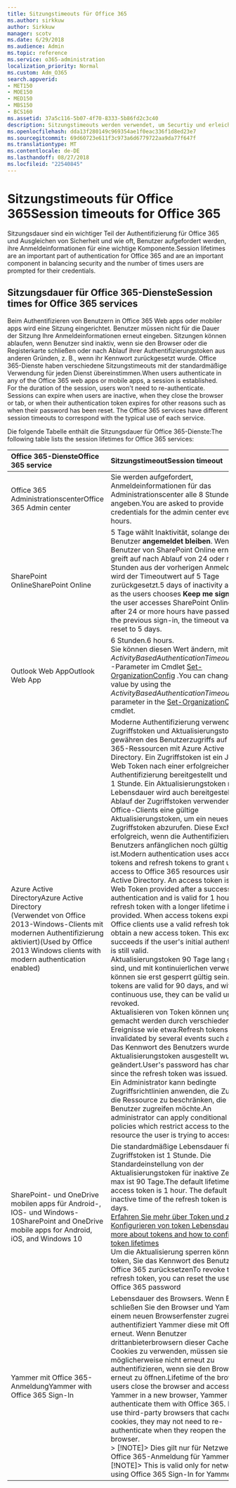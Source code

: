 ```yaml
---
title: Sitzungstimeouts für Office 365
ms.author: sirkkuw
author: Sirkkuw
manager: scotv
ms.date: 6/29/2018
ms.audience: Admin
ms.topic: reference
ms.service: o365-administration
localization_priority: Normal
ms.custom: Adm_O365
search.appverid:
- MET150
- MOE150
- MED150
- MBS150
- BCS160
ms.assetid: 37a5c116-5b07-4f70-8333-5b86fd2c3c40
description: Sitzungstimeouts werden verwendet, um Securtiy und erleichterte in Office 365-Clientanwendungen auszugleichen.
ms.openlocfilehash: dda13f280149c969354ae1f0eac336f1d8ed23e7
ms.sourcegitcommit: 69d60723e611f3c973a6d6779722aa9da77f647f
ms.translationtype: MT
ms.contentlocale: de-DE
ms.lasthandoff: 08/27/2018
ms.locfileid: "22540845"
---
```

# <a name="session-timeouts-for-office-365"></a><span data-ttu-id="e6d54-103">Sitzungstimeouts für Office 365</span><span class="sxs-lookup"><span data-stu-id="e6d54-103">Session timeouts for Office 365</span></span>

<span data-ttu-id="e6d54-104">Sitzungsdauer sind ein wichtiger Teil der Authentifizierung für Office 365 und Ausgleichen von Sicherheit und wie oft, Benutzer aufgefordert werden, ihre Anmeldeinformationen für eine wichtige Komponente.</span><span class="sxs-lookup"><span data-stu-id="e6d54-104">Session lifetimes are an important part of authentication for Office 365 and are an important component in balancing security and the number of times users are prompted for their credentials.</span></span>
  
## <a name="session-times-for-office-365-services"></a><span data-ttu-id="e6d54-105">Sitzungsdauer für Office 365-Dienste</span><span class="sxs-lookup"><span data-stu-id="e6d54-105">Session times for Office 365 services</span></span>

<span data-ttu-id="e6d54-p101">Beim Authentifizieren von Benutzern in Office 365 Web apps oder mobiler apps wird eine Sitzung eingerichtet. Benutzer müssen nicht für die Dauer der Sitzung Ihre Anmeldeinformationen erneut eingeben. Sitzungen können ablaufen, wenn Benutzer sind inaktiv, wenn sie den Browser oder die Registerkarte schließen oder nach Ablauf ihrer Authentifizierungstoken aus anderen Gründen, z. B., wenn ihr Kennwort zurückgesetzt wurde. Office 365-Dienste haben verschiedene Sitzungstimeouts mit der standardmäßige Verwendung für jeden Dienst übereinstimmen.</span><span class="sxs-lookup"><span data-stu-id="e6d54-p101">When users authenticate in any of the Office 365 web apps or mobile apps, a session is established. For the duration of the session, users won't need to re-authenticate. Sessions can expire when users are inactive, when they close the browser or tab, or when their authentication token expires for other reasons such as when their password has been reset. The Office 365 services have different session timeouts to correspond with the typical use of each service.</span></span>
  
<span data-ttu-id="e6d54-110">Die folgende Tabelle enthält die Sitzungsdauer für Office 365-Dienste:</span><span class="sxs-lookup"><span data-stu-id="e6d54-110">The following table lists the session lifetimes for Office 365 services:</span></span>
  
|<span data-ttu-id="e6d54-111">**Office 365-Dienste**</span><span class="sxs-lookup"><span data-stu-id="e6d54-111">**Office 365 service**</span></span>|<span data-ttu-id="e6d54-112">**Sitzungstimeout**</span><span class="sxs-lookup"><span data-stu-id="e6d54-112">**Session timeout**</span></span>|
|:-----|:-----|
|<span data-ttu-id="e6d54-113">Office 365 Administrationscenter</span><span class="sxs-lookup"><span data-stu-id="e6d54-113">Office 365 Admin center</span></span>  <br/> |<span data-ttu-id="e6d54-114">Sie werden aufgefordert, Anmeldeinformationen für das Administrationscenter alle 8 Stunden angeben.</span><span class="sxs-lookup"><span data-stu-id="e6d54-114">You are asked to provide credentials for the admin center every 8 hours.</span></span>  <br/> |
|<span data-ttu-id="e6d54-115">SharePoint Online</span><span class="sxs-lookup"><span data-stu-id="e6d54-115">SharePoint Online</span></span>  <br/> |<span data-ttu-id="e6d54-p102">5 Tage wählt Inaktivität, solange der Benutzer **angemeldet bleiben**. Wenn der Benutzer von SharePoint Online erneut greift auf nach Ablauf von 24 oder mehrere Stunden aus der vorherigen Anmeldung, wird der Timeoutwert auf 5 Tage zurückgesetzt.</span><span class="sxs-lookup"><span data-stu-id="e6d54-p102">5 days of inactivity as long as the users chooses **Keep me signed in**. If the user accesses SharePoint Online again after 24 or more hours have passed from the previous sign-in, the timeout value is reset to 5 days.  </span></span><br/> |
|<span data-ttu-id="e6d54-118">Outlook Web App</span><span class="sxs-lookup"><span data-stu-id="e6d54-118">Outlook Web App</span></span>  <br/> |<span data-ttu-id="e6d54-119">6 Stunden.</span><span class="sxs-lookup"><span data-stu-id="e6d54-119">6 hours.</span></span>  <br/> <span data-ttu-id="e6d54-120">Sie können diesen Wert ändern, mit dem _ActivityBasedAuthenticationTimeoutInterval_ -Parameter im Cmdlet [Set-OrganizationConfig](https://go.microsoft.com/fwlink/p/?LinkId=615378) .</span><span class="sxs-lookup"><span data-stu-id="e6d54-120">You can change this value by using the  _ActivityBasedAuthenticationTimeoutInterval_ parameter in the [Set-OrganizationConfig](https://go.microsoft.com/fwlink/p/?LinkId=615378) cmdlet.</span></span>  <br/> |
|<span data-ttu-id="e6d54-121">Azure Active Directory</span><span class="sxs-lookup"><span data-stu-id="e6d54-121">Azure Active Directory</span></span>  <br/> <span data-ttu-id="e6d54-122">(Verwendet von Office 2013-Windows-Clients mit modernen Authentifizierung aktiviert)</span><span class="sxs-lookup"><span data-stu-id="e6d54-122">(Used by Office 2013 Windows clients with modern authentication enabled)</span></span>  <br/> | <span data-ttu-id="e6d54-p103">Moderne Authentifizierung verwendet Zugriffstoken und Aktualisierungstoken gewähren des Benutzerzugriffs auf Office 365-Ressourcen mit Azure Active Directory. Ein Zugriffstoken ist ein JSON Web Token nach einer erfolgreichen Authentifizierung bereitgestellt und gilt für 1 Stunde. Ein Aktualisierungstoken mit Lebensdauer wird auch bereitgestellt. Nach Ablauf der Zugriffstoken verwenden Office-Clients eine gültige Aktualisierungstoken, um ein neues Zugriffstoken abzurufen. Diese Exchange erfolgreich, wenn die Authentifizierung des Benutzers anfänglichen noch gültig ist.</span><span class="sxs-lookup"><span data-stu-id="e6d54-p103">Modern authentication uses access tokens and refresh tokens to grant user access to Office 365 resources using Azure Active Directory. An access token is a JSON Web Token provided after a successful authentication and is valid for 1 hour. A refresh token with a longer lifetime is also provided. When access tokens expire, Office clients use a valid refresh token to obtain a new access token. This exchange succeeds if the user's initial authentication is still valid.</span></span>  <br/>  <span data-ttu-id="e6d54-128">Aktualisierungstoken 90 Tage lang gültig sind, und mit kontinuierlichen verwenden, können sie erst gesperrt gültig sein.</span><span class="sxs-lookup"><span data-stu-id="e6d54-128">Refresh tokens are valid for 90 days, and with continuous use, they can be valid until revoked.</span></span>  <br/>  <span data-ttu-id="e6d54-129">Aktualisieren von Token können ungültig gemacht werden durch verschiedene Ereignisse wie etwa:</span><span class="sxs-lookup"><span data-stu-id="e6d54-129">Refresh tokens can be invalidated by several events such as :</span></span>  <br/>  <span data-ttu-id="e6d54-130">Das Kennwort des Benutzers wurde seit der Aktualisierungstoken ausgestellt wurde geändert.</span><span class="sxs-lookup"><span data-stu-id="e6d54-130">User's password has changed since the refresh token was issued.</span></span>  <br/>  <span data-ttu-id="e6d54-131">Ein Administrator kann bedingte Zugriffsrichtlinien anwenden, die Zugriff auf die Ressource zu beschränken, die der Benutzer zugreifen möchte.</span><span class="sxs-lookup"><span data-stu-id="e6d54-131">An administrator can apply conditional access policies which restrict access to the resource the user is trying to access.</span></span>  <br/> |
|<span data-ttu-id="e6d54-132">SharePoint- und OneDrive mobilen apps für Android-, IOS- und Windows-10</span><span class="sxs-lookup"><span data-stu-id="e6d54-132">SharePoint and OneDrive mobile apps for Android, iOS, and Windows 10</span></span>  <br/> |<span data-ttu-id="e6d54-p104">Die standardmäßige Lebensdauer für das Zugriffstoken ist 1 Stunde. Die Standardeinstellung von der Aktualisierungstoken für inaktive Zeitraum max ist 90 Tage.</span><span class="sxs-lookup"><span data-stu-id="e6d54-p104">The default lifetime for the access token is 1 hour. The default max inactive time of the refresh token is 90 days.  </span></span><br/> [<span data-ttu-id="e6d54-135">Erfahren Sie mehr über Token und zum Konfigurieren von token Lebensdauer</span><span class="sxs-lookup"><span data-stu-id="e6d54-135">Learn more about tokens and how to configure token lifetimes</span></span>](https://docs.microsoft.com/en-us/azure/active-directory/active-directory-configurable-token-lifetimes) <br/> <span data-ttu-id="e6d54-136">Um die Aktualisierung sperren können token, Sie das Kennwort des Benutzers Office 365 zurücksetzen</span><span class="sxs-lookup"><span data-stu-id="e6d54-136">To revoke the refresh token, you can reset the user's Office 365 password</span></span>  <br/> |
|<span data-ttu-id="e6d54-137">Yammer mit Office 365-Anmeldung</span><span class="sxs-lookup"><span data-stu-id="e6d54-137">Yammer with Office 365 Sign-In</span></span>  <br/> |<span data-ttu-id="e6d54-p105">Lebensdauer des Browsers. Wenn Benutzer schließen Sie den Browser und Yammer in einem neuen Browserfenster zugreifen, authentifiziert Yammer diese mit Office 365 erneut. Wenn Benutzer drittanbieterbrowsern dieser Cache Cookies zu verwenden, müssen sie möglicherweise nicht erneut zu authentifizieren, wenn sie den Browser erneut zu öffnen.</span><span class="sxs-lookup"><span data-stu-id="e6d54-p105">Lifetime of the browser. If users close the browser and access Yammer in a new browser, Yammer will re-authenticate them with Office 365. If users use third-party browsers that cache cookies, they may not need to re-authenticate when they reopen the browser.  </span></span><br/> <span data-ttu-id="e6d54-141">> [!NOTE]> Dies gilt nur für Netzwerke mit Office 365-Anmeldung für Yammer.</span><span class="sxs-lookup"><span data-stu-id="e6d54-141">> [!NOTE]> This is valid only for networks using Office 365 Sign-In for Yammer.</span></span>           |
   

